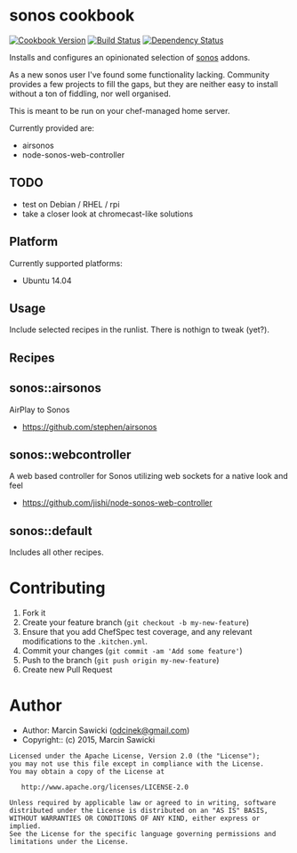 # sonos cookbook

[![Cookbook Version](https://img.shields.io/cookbook/v/sonos.svg?style=flat)](https://supermarket.chef.io/cookbooks/sonos)
[![Build Status](https://travis-ci.org/odcinek/sonos-cookbook.svg?branch=master)](https://travis-ci.org/odcinek/sonos-cookbook)
[![Dependency Status](http://img.shields.io/gemnasium/odcinek/sonos-cookbook.svg?style=flat)](https://gemnasium.com/odcinek/sonos-cookbook)

Installs and configures an opinionated selection of [sonos](http://sonos.com/) addons.

As a new sonos user I've found some functionality lacking. Community provides a few projects to fill the gaps, but they are neither easy to install without a ton of fiddling, nor well organised.

This is meant to be run on your chef-managed home server.

Currently provided are:
* airsonos
* node-sonos-web-controller

## TODO
* test on Debian / RHEL / rpi
* take a closer look at chromecast-like solutions

## Platform

Currently supported platforms:

* Ubuntu 14.04

## Usage

Include selected recipes in the runlist. There is nothign to tweak (yet?).

## Recipes

## sonos::airsonos
AirPlay to Sonos
* https://github.com/stephen/airsonos

## sonos::webcontroller
A web based controller for Sonos utilizing web sockets for a native look and feel
* https://github.com/jishi/node-sonos-web-controller

## sonos::default

Includes all other recipes.

# Contributing

1. Fork it
1. Create your feature branch (`git checkout -b my-new-feature`)
1. Ensure that you add ChefSpec test coverage, and any relevant modifications to the `.kitchen.yml`.
1. Commit your changes (`git commit -am 'Add some feature'`)
1. Push to the branch (`git push origin my-new-feature`)
1. Create new Pull Request

# Author

- Author: Marcin Sawicki (<odcinek@gmail.com>)
- Copyright:: (c) 2015, Marcin Sawicki

```text
Licensed under the Apache License, Version 2.0 (the "License");
you may not use this file except in compliance with the License.
You may obtain a copy of the License at

   http://www.apache.org/licenses/LICENSE-2.0

Unless required by applicable law or agreed to in writing, software
distributed under the License is distributed on an "AS IS" BASIS,
WITHOUT WARRANTIES OR CONDITIONS OF ANY KIND, either express or implied.
See the License for the specific language governing permissions and
limitations under the License.
```
